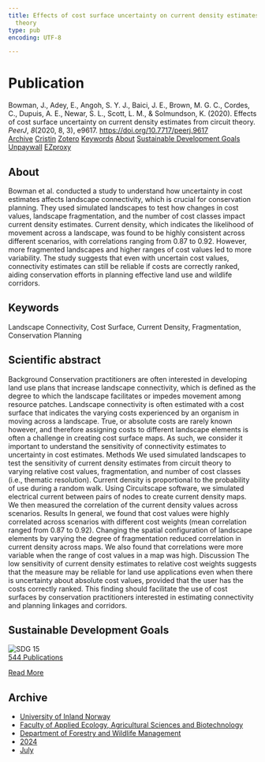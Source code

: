```yaml
---
title: Effects of cost surface uncertainty on current density estimates from circuit
  theory
type: pub
encoding: UTF-8

---
```

<h1>Publication</h1>
<article id="csl-bib-container-G9SADAD7" class="csl-bib-container">
  <div class="csl-bib-body"> <div class="csl-entry">Bowman, J., Adey, E., Angoh, S. Y. J., Baici, J. E., Brown, M. G. C., Cordes, C., Dupuis, A. E., Newar, S. L., Scott, L. M., &#38; Solmundson, K. (2020). Effects of cost surface uncertainty on current density estimates from circuit theory. <i>PeerJ</i>, <i>8</i>(2020, 8, 3), e9617. <a href="https://doi.org/10.7717/peerj.9617">https://doi.org/10.7717/peerj.9617</a></div> </div>
  <div class="csl-bib-buttons">
    <a href="#taxonomy-article-G9SADAD7" alt="archive" class="csl-bib-button">Archive</a>
    <a href="https://app.cristin.no/results/show.jsf?id=2280729" alt="Cristin" class="csl-bib-button">Cristin</a>
    <a href="http://zotero.org/groups/5881554/items/G9SADAD7" alt="Zotero" class="csl-bib-button">Zotero</a>
    <a href="#keywords-article-G9SADAD7" alt="keywords" class="csl-bib-button">Keywords</a>
    <a href="#about-article-G9SADAD7" alt="about_pub" class="csl-bib-button">About</a>
    <a href="#sdg-article-G9SADAD7" alt="sdg" class="csl-bib-button">Sustainable Development Goals</a>
    <a href="https://peerj.com/articles/9617.pdf" alt="Unpaywall" class="csl-bib-button">Unpaywall</a>
    <a href="https://peerj.com/articles/9617.pdf" alt="EZproxy" class="csl-bib-button">EZproxy</a>
  </div>
  <div id="csl-bib-meta-container-G9SADAD7"></div>
</article>
<div id="csl-bib-meta-G9SADAD7" class="csl-bib-meta">
  <article id="about-article-G9SADAD7" class="about_pub-article">
    <h1>About</h1>
    Bowman et al. conducted a study to understand how uncertainty in cost estimates affects landscape connectivity, which is crucial for conservation planning. They used simulated landscapes to test how changes in cost values, landscape fragmentation, and the number of cost classes impact current density estimates. Current density, which indicates the likelihood of movement across a landscape, was found to be highly consistent across different scenarios, with correlations ranging from 0.87 to 0.92. However, more fragmented landscapes and higher ranges of cost values led to more variability. The study suggests that even with uncertain cost values, connectivity estimates can still be reliable if costs are correctly ranked, aiding conservation efforts in planning effective land use and wildlife corridors.
  </article>
  <article id="keywords-article-G9SADAD7" class="keywords-article">
    <h1>Keywords</h1>
    Landscape Connectivity, Cost Surface, Current Density, Fragmentation, Conservation Planning
  </article>
  <article id="abstract-article-G9SADAD7" class="abstract-article">
    <h1>Scientific abstract</h1>
    Background Conservation practitioners are often interested in developing land use plans that increase landscape connectivity, which is defined as the degree to which the landscape facilitates or impedes movement among resource patches. Landscape connectivity is often estimated with a cost surface that indicates the varying costs experienced by an organism in moving across a landscape. True, or absolute costs are rarely known however, and therefore assigning costs to different landscape elements is often a challenge in creating cost surface maps. As such, we consider it important to understand the sensitivity of connectivity estimates to uncertainty in cost estimates. Methods We used simulated landscapes to test the sensitivity of current density estimates from circuit theory to varying relative cost values, fragmentation, and number of cost classes (i.e., thematic resolution). Current density is proportional to the probability of use during a random walk. Using Circuitscape software, we simulated electrical current between pairs of nodes to create current density maps. We then measured the correlation of the current density values across scenarios. Results In general, we found that cost values were highly correlated across scenarios with different cost weights (mean correlation ranged from 0.87 to 0.92). Changing the spatial configuration of landscape elements by varying the degree of fragmentation reduced correlation in current density across maps. We also found that correlations were more variable when the range of cost values in a map was high. Discussion The low sensitivity of current density estimates to relative cost weights suggests that the measure may be reliable for land use applications even when there is uncertainty about absolute cost values, provided that the user has the costs correctly ranked. This finding should facilitate the use of cost surfaces by conservation practitioners interested in estimating connectivity and planning linkages and corridors.
  </article>
  <article id="sdg-article-G9SADAD7" class="sdg-article">
    <h1>Sustainable Development Goals</h1>
    <div class="sdg-container"><div id="sdg15" class="sdg">
        <img src="{{< params subfolder >}}images/sdg/sdg15_en.png" class="image" alt="SDG 15">
        <div class="sdg-overlay">
          <a href="{{< params subfolder >}}en/archive/?sdg=15#archive" class="sdg-publication-count"><span>544</span> Publications</a>
          <p><a href="https://sdgs.un.org/goals/goal15" class="sdg-read-more">Read More</a></p>
        </div>
      </div></div>
  </article>
  <article id="taxonomy-article-G9SADAD7" class="taxonomy-article">
    <h1>Archive</h1>
    <ul>
      <li><a href="{{< params subfolder >}}en/archive/?key=3DCRN523">University of Inland Norway</a></li>
      <li><a href="{{< params subfolder >}}en/archive/?key=T77LXH6D">Faculty of Applied Ecology, Agricultural Sciences and Biotechnology</a></li>
      <li><a href="{{< params subfolder >}}en/archive/?key=7TRARPE3">Department of Forestry and Wildlife Management</a></li>
      <li><a href="{{< params subfolder >}}en/archive/?key=A4XX8HDP">2024</a></li>
      <li><a href="{{< params subfolder >}}en/archive/?key=XQSCGFIL">July</a></li>
    </ul>
  </article>
</div>
